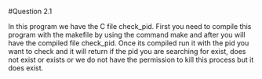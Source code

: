 #Question 2.1

In this program we have the C file check_pid. First you need to compile this program with 
the makefile by using the command make and after you will have the compiled file check_pid.
Once its compiled run it with the pid you want to check and it will return if the pid you are 
searching for exist, does not exist or exists or we do not have the permission to kill this process 
but it does exist.
